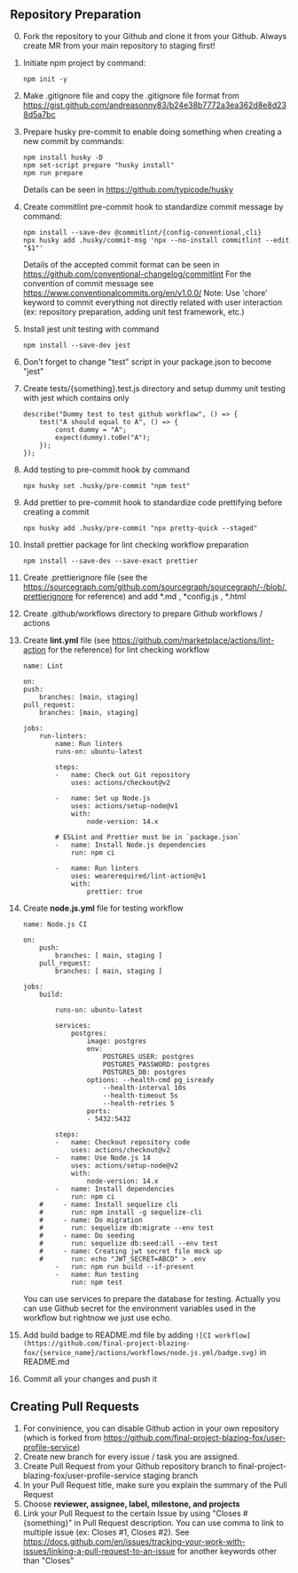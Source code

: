 ## Repository Preparation

0.  Fork the repository to your Github and clone it from your Github. Always create MR from your main repository to staging first!
1.  Initiate npm project by command:
    ```
    npm init -y
    ```
2.  Make .gitignore file and copy the .gitignore file format from https://gist.github.com/andreasonny83/b24e38b7772a3ea362d8e8d238d5a7bc
3.  Prepare husky pre-commit to enable doing something when creating a new commit by commands:
    ```
    npm install husky -D
    npm set-script prepare "husky install"
    npm run prepare
    ```
    Details can be seen in https://github.com/typicode/husky
4.  Create commitlint pre-commit hook to standardize commit message by command:
    ```
    npm install --save-dev @commitlint/{config-conventional,cli}
    npx husky add .husky/commit-msg 'npx --no-install commitlint --edit "$1"'
    ```
    Details of the accepted commit format can be seen in https://github.com/conventional-changelog/commitlint
    For the convention of commit message see https://www.conventionalcommits.org/en/v1.0.0/
    Note: Use 'chore' keyword to commit everything not directly related with user interaction (ex: repository preparation, adding unit test framework, etc.)
5.  Install jest unit testing with command
    ```
    npm install --save-dev jest
    ```
6.  Don't forget to change "test" script in your package.json to become "jest"
7.  Create tests/{something}.test.js directory and setup dummy unit testing with jest which contains only
    ```
    describe("Dummy test to test github workflow", () => {
        test("A should equal to A", () => {
            const dummy = "A";
            expect(dummy).toBe("A");
        });
    });
    ```
8.  Add testing to pre-commit hook by command
    ```
    npx husky set .husky/pre-commit "npm test"
    ```
9.  Add prettier to pre-commit hook to standardize code prettifying before creating a commit
    ```
    npx husky add .husky/pre-commit "npx pretty-quick --staged"
    ```
10. Install prettier package for lint checking workflow preparation
    ```
    npm install --save-dev --save-exact prettier
    ```
11. Create .prettierignore file (see the https://sourcegraph.com/github.com/sourcegraph/sourcegraph/-/blob/.prettierignore for reference) and add *.md , *config.js , \*.html
12. Create .github/workflows directory to prepare Github workflows / actions
13. Create **lint.yml** file (see https://github.com/marketplace/actions/lint-action for the reference) for lint checking workflow

    ```
    name: Lint

    on:
    push:
        branches: [main, staging]
    pull_request:
        branches: [main, staging]

    jobs:
        run-linters:
            name: Run linters
            runs-on: ubuntu-latest

            steps:
            -   name: Check out Git repository
                uses: actions/checkout@v2

            -   name: Set up Node.js
                uses: actions/setup-node@v1
                with:
                    node-version: 14.x

            # ESLint and Prettier must be in `package.json`
            -   name: Install Node.js dependencies
                run: npm ci

            -   name: Run linters
                uses: wearerequired/lint-action@v1
                with:
                    prettier: true
    ```

14. Create **node.js.yml** file for testing workflow

    ```
    name: Node.js CI

    on:
        push:
            branches: [ main, staging ]
        pull_request:
            branches: [ main, staging ]

    jobs:
        build:

            runs-on: ubuntu-latest

            services:
                postgres:
                    image: postgres
                    env:
                        POSTGRES_USER: postgres
                        POSTGRES_PASSWORD: postgres
                        POSTGRES_DB: postgres
                    options: --health-cmd pg_isready
                        --health-interval 10s
                        --health-timeout 5s
                        --health-retries 5
                    ports:
                    - 5432:5432

            steps:
            -   name: Checkout repository code
                uses: actions/checkout@v2
            -   name: Use Node.js 14
                uses: actions/setup-node@v2
                with:
                    node-version: 14.x
            -   name: Install dependencies
                run: npm ci
        #     - name: Install sequelize cli
        #       run: npm install -g sequelize-cli
        #     - name: Do migration
        #       run: sequelize db:migrate --env test
        #     - name: Do seeding
        #       run: sequelize db:seed:all --env test
        #     - name: Creating jwt secret file mock up
        #       run: echo "JWT_SECRET=ABCD" > .env
            -   run: npm run build --if-present
            -   name: Run testing
                run: npm test
    ```

    You can use services to prepare the database for testing.
    Actually you can use Github secret for the environment variables used in the workflow but rightnow we just use echo.
15. Add build badge to README.md file by adding `![CI workflow](https://github.com/final-project-blazing-fox/{service_name}/actions/workflows/node.js.yml/badge.svg)` in README.md
16. Commit all your changes and push it

## Creating Pull Requests

1.  For convinience, you can disable Github action in your own repository (which is forked from https://github.com/final-project-blazing-fox/user-profile-service)
2.  Create new branch for every issue / task you are assigned.
3.  Create Pull Request from your Github repository branch to final-project-blazing-fox/user-profile-service staging branch
4.  In your Pull Request title, make sure you explain the summary of the Pull Request
5.  Choose **reviewer, assignee, label, milestone, and projects**
6.  Link your Pull Request to the certain Issue by using "Closes #{something}" in Pull Request description. You can use comma to link to multiple issue (ex: Closes #1, Closes #2). See https://docs.github.com/en/issues/tracking-your-work-with-issues/linking-a-pull-request-to-an-issue for another keywords other than "Closes"
